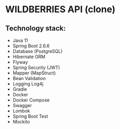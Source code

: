 # WILDBERRIES API (clone)

## Technology stack:
- Java 11
- Spring Boot 2.6.6
- Database (PostgreSQL)
- Hibernate ORM
- Flyway
- Spring Security (JWT)
- Mapper (MapStruct)
- Bean Validation
- Logging Log4j
- Gradle
- Docker
- Docker Compose
- Swagger
- Lombok
- Spring Boot Test
- Mockito
